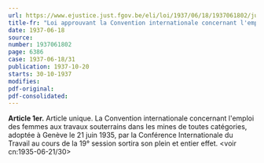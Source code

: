 ```yaml
---
url: https://www.ejustice.just.fgov.be/eli/loi/1937/06/18/1937061802/justel
title-fr: "Loi approuvant la Convention internationale concernant l'emploi des femmes aux travaux souterrains dans les mines de toutes catégories, adoptée à Genève, le 21 juin 1935, par la Conférence internationale du Travail au cours de sa 19° session."
date: 1937-06-18
source:
number: 1937061802
page: 6386
case: 1937-06-18/31
publication: 1937-10-20
starts: 30-10-1937
modifies:
pdf-original:
pdf-consolidated:
---
```


**Article 1er.** Article unique. La Convention internationale concernant l'emploi des femmes aux travaux souterrains dans les mines de toutes catégories, adoptée à Genève le 21 juin 1935, par la Conférence Internationale du Travail au cours de la 19° session sortira son plein et entier effet. <voir cn:1935-06-21/30>
